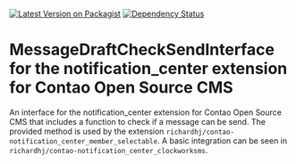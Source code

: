 [![Latest Version on Packagist](http://img.shields.io/packagist/v/richardhj/contao-notification_center_checksendinterface.svg)](https://packagist.org/packages/richardhj/contao-notification_center_checksendinterface)
[![Dependency Status](https://www.versioneye.com/php/richardhj:contao-notification_center_checksendinterface/badge.svg)](https://www.versioneye.com/php/richardhj:contao-notification_center_checksendinterface)

# MessageDraftCheckSendInterface for the notification_center extension for Contao Open Source CMS

An interface for the notification_center extension for Contao Open Source CMS that includes a function to check if a message can be send.
The provided method is used by the extension ```richardhj/contao-notification_center_member_selectable```. A basic integration can be seen in ```richardhj/contao-notification_center_clockworksms```.